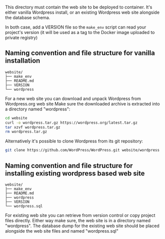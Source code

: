 This directory must contain the web site to be deployed to container.
It's either vanilla Wordpress install, or an existing Wordpress web site alongside the database schema.

In both case, add a VERSION file so the  ``make_env`` script can read your project's version (it will be used as a tag to the Docker image uploaded to private registry)

## Naming convention and file structure for vanilla installation

```
website/
├── make_env
├── README.md
├── VERSION
└── wordpress
```

For a new web site you can download and unpack Wordpress from Wordpress.org web site
Make sure the downloaded archive is extracted into a directory named "wordpress":

```bash
cd website
curl -o wordpress.tar.gz https://wordpress.org/latest.tar.gz
tar xzvf wordpress.tar.gz
rm wordpress.tar.gz
```

Alternatively it's possible to clone Wordpress from its git repository:
```bash
git clone https://github.com/WordPress/WordPress.git website/wordpress
```


## Naming convention and file structure for installing existing wordpress based web site

```
website/
├── make_env
├── README.md
├── wordpress
├── VERSION
└── wordpress.sql
```

For existing web site you can retrieve from version control or copy project files directly.
Either way make sure, the web site is in a directory named "wordpress".
The database dump for the existing web site should be placed alongside the web site files and named "wordpress.sql"






